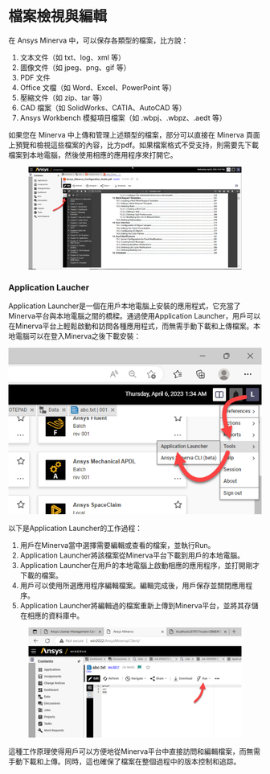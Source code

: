# 檔案檢視與編輯

在 Ansys Minerva 中，可以保存各類型的檔案，比方說：

1. 文本文件（如 txt、log、xml 等）
2. 圖像文件（如 jpeg、png、gif 等）
3. PDF 文件
4. Office 文檔（如 Word、Excel、PowerPoint 等）
5. 壓縮文件（如 zip、tar 等）
6. CAD 檔案（如 SolidWorks、CATIA、AutoCAD 等）
7. Ansys Workbench 模擬項目檔案（如 .wbpj、.wbpz、.aedt 等）

如果您在 Minerva 中上傳和管理上述類型的檔案，部分可以直接在 Minerva 頁面上預覽和檢視這些檔案的內容，比方pdf。如果檔案格式不受支持，則需要先下載檔案到本地電腦，然後使用相應的應用程序來打開它。

<figure><img src="../.gitbook/assets/image (5) (1).png" alt=""><figcaption></figcaption></figure>

### Application Laucher

Application Launcher是一個在用戶本地電腦上安裝的應用程式，它充當了Minerva平台與本地電腦之間的橋樑。通過使用Application Launcher，用戶可以在Minerva平台上輕鬆啟動和訪問各種應用程式，而無需手動下載和上傳檔案。本地電腦可以在登入Minerva之後下載安裝：

![](<../.gitbook/assets/image (2).png>)

以下是Application Launcher的工作過程：

1. 用戶在Minerva當中選擇需要編輯或查看的檔案，並執行Run。
2. Application Launcher將該檔案從Minerva平台下載到用戶的本地電腦。
3. Application Launcher在用戶的本地電腦上啟動相應的應用程序，並打開剛才下載的檔案。
4. 用戶可以使用所選應用程序編輯檔案。編輯完成後，用戶保存並關閉應用程序。
5. Application Launcher將編輯過的檔案重新上傳到Minerva平台，並將其存儲在相應的資料庫中。

<figure><img src="../.gitbook/assets/image (1) (1).png" alt=""><figcaption></figcaption></figure>

這種工作原理使得用戶可以方便地從Minerva平台中直接訪問和編輯檔案，而無需手動下載和上傳。同時，這也確保了檔案在整個過程中的版本控制和追踪。
